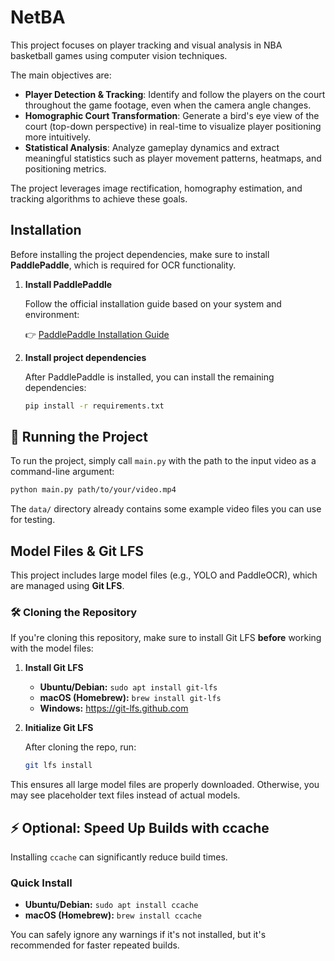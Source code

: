 # NetBA

This project focuses on player tracking and visual analysis in NBA basketball games using computer vision techniques. 

The main objectives are:

- **Player Detection & Tracking**: Identify and follow the players on the court throughout the game footage, even when the camera angle changes.
- **Homographic Court Transformation**: Generate a bird's eye view of the court (top-down perspective) in real-time to visualize player positioning more intuitively.
- **Statistical Analysis**: Analyze gameplay dynamics and extract meaningful statistics such as player movement patterns, heatmaps, and positioning metrics.

The project leverages image rectification, homography estimation, and tracking algorithms to achieve these goals.

## Installation

Before installing the project dependencies, make sure to install **PaddlePaddle**, which is required for OCR functionality.

1. **Install PaddlePaddle**

   Follow the official installation guide based on your system and environment:

   👉 [PaddlePaddle Installation Guide](https://www.paddlepaddle.org.cn/en/install/quick?docurl=undefined)

2. **Install project dependencies**

   After PaddlePaddle is installed, you can install the remaining dependencies:

   ```bash
   pip install -r requirements.txt
   ```

## 🚀 Running the Project

To run the project, simply call `main.py` with the path to the input video as a command-line argument:

```bash
python main.py path/to/your/video.mp4
```

The `data/` directory already contains some example video files you can use for testing.

## Model Files & Git LFS

This project includes large model files (e.g., YOLO and PaddleOCR), which are managed using **Git LFS**.

### 🛠️ Cloning the Repository

If you're cloning this repository, make sure to install Git LFS **before** working with the model files:

1. **Install Git LFS**

   - **Ubuntu/Debian:** `sudo apt install git-lfs`
   - **macOS (Homebrew):** `brew install git-lfs`
   - **Windows:** https://git-lfs.github.com

2. **Initialize Git LFS**

   After cloning the repo, run:

   ```bash
   git lfs install
   ```

This ensures all large model files are properly downloaded. Otherwise, you may see placeholder text files instead of actual models.

## ⚡ Optional: Speed Up Builds with ccache

Installing `ccache` can significantly reduce build times.

### Quick Install

- **Ubuntu/Debian:** `sudo apt install ccache`
- **macOS (Homebrew):** `brew install ccache`

You can safely ignore any warnings if it's not installed, but it's recommended for faster repeated builds.